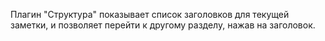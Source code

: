 Плагин "Структура" показывает список заголовков для текущей заметки, и позволяет перейти к другому разделу, нажав на заголовок.